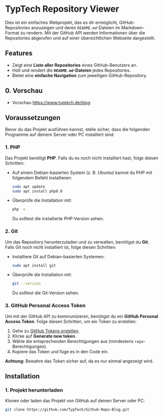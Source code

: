 # TypTech Repository Viewer

Dies ist ein einfaches Webprojekt, das es dir ermöglicht, GitHub-Repositories anzuzeigen und deren `README.md`-Dateien im Markdown-Format zu rendern. Mit der GitHub API werden Informationen über die Repositories abgerufen und auf einer übersichtlichen Webseite dargestellt.

## Features

- Zeigt eine **Liste aller Repositories** eines GitHub-Benutzers an.
- Holt und rendert die **`README.md`-Dateien** jedes Repositories.
- Bietet eine **einfache Navigation** zum jeweiligen GitHub-Repository.

## 0. **Vorschau**
- Vorschau https://www.typtech.de/blog

## Voraussetzungen

Bevor du das Projekt ausführen kannst, stelle sicher, dass die folgenden Programme auf deinem Server oder PC installiert sind:

### 1. **PHP**

Das Projekt benötigt **PHP**. Falls du es noch nicht installiert hast, folge diesen Schritten:

- Auf einem Debian-basierten System (z. B. Ubuntu) kannst du PHP mit folgendem Befehl installieren:

    ```bash
    sudo apt update
    sudo apt install php8.0
    ```

- Überprüfe die Installation mit:

    ```bash
    php -v
    ```

    Du solltest die installierte PHP-Version sehen.

### 2. **Git**

Um das Repository herunterzuladen und zu verwalten, benötigst du **Git**. Falls Git noch nicht installiert ist, folge diesen Schritten:

- Installiere Git auf Debian-basierten Systemen:

    ```bash
    sudo apt install git
    ```

- Überprüfe die Installation mit:

    ```bash
    git --version
    ```

    Du solltest die Git-Version sehen.

### 3. **GitHub Personal Access Token**

Um mit der GitHub API zu kommunizieren, benötigst du ein **GitHub Personal Access Token**. Folge diesen Schritten, um ein Token zu erstellen:

1. Gehe zu [GitHub Tokens erstellen](https://github.com/settings/tokens).
2. Klicke auf **Generate new token**.
3. Wähle die entsprechenden Berechtigungen aus (mindestens `repo`-Berechtigungen).
4. Kopiere das Token und füge es in den Code ein.

**Achtung:** Bewahre das Token sicher auf, da es nur einmal angezeigt wird.

## Installation

### 1. **Projekt herunterladen**

Klonen oder laden das Projekt von GitHub auf deinen Server oder PC:

```bash
git clone https://github.com/TypTech/Github-Repo-Blog.git
